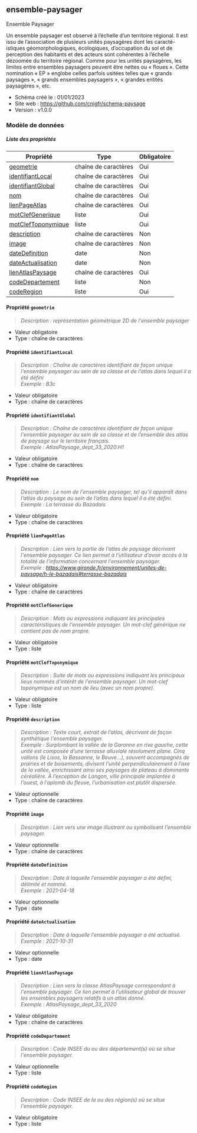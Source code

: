 <MenuSchema />

## ensemble-paysager

Ensemble Paysager

Un ensemble paysager est observé à l’échelle d’un territoire régional. Il est issu de l’association de plusieurs unités paysagères dont les caracté-istiques géomorphologiques, écologiques, d’occupation du sol et de perception des habitants et des acteurs sont cohérentes à l’échelle dézoomée du territoire régional.
Comme pour les unités paysagères, les limites entre ensembles paysagers peuvent être nettes ou « floues ». Cette nomination « EP » englobe celles parfois usitées telles que « grands paysages », « grands ensembles paysagers », « grandes entités paysagères », etc.

- Schéma créé le : 01/01/2023
- Site web : https://github.com/cnigfr/schema-paysage
- Version : v1.0.0

### Modèle de données


##### Liste des propriétés

| Propriété | Type | Obligatoire |
| -- | -- | -- |
| [geometrie](#propriete-geometrie) | chaîne de caractères  | Oui |
| [identifiantLocal](#propriete-identifiantlocal) | chaîne de caractères  | Oui |
| [identifiantGlobal](#propriete-identifiantglobal) | chaîne de caractères  | Oui |
| [nom](#propriete-nom) | chaîne de caractères  | Oui |
| [lienPageAtlas](#propriete-lienpageatlas) | chaîne de caractères  | Oui |
| [motClefGenerique](#propriete-motclefgenerique) | liste  | Oui |
| [motClefToponymique](#propriete-motcleftoponymique) | liste  | Oui |
| [description](#propriete-description) | chaîne de caractères  | Non |
| [image](#propriete-image) | chaîne de caractères  | Non |
| [dateDefinition](#propriete-datedefinition) | date  | Non |
| [dateActualisation](#propriete-dateactualisation) | date  | Non |
| [lienAtlasPaysage](#propriete-lienatlaspaysage) | chaîne de caractères  | Oui |
| [codeDepartement](#propriete-codedepartement) | liste  | Non |
| [codeRegion](#propriete-coderegion) | liste  | Oui |

#### Propriété `geometrie`

> *Description : représentation géométrique 2D de l'ensemble paysager*
- Valeur obligatoire
- Type : chaîne de caractères

#### Propriété `identifiantLocal`

> *Description : Chaîne de caractères identifiant de façon unique l'ensemble paysager au sein de sa classe et de l’atlas dans lequel il a été défini*<br/>*Exemple : B3c*
- Valeur obligatoire
- Type : chaîne de caractères

#### Propriété `identifiantGlobal`

> *Description : Chaîne de caractères identifiant de façon unique l'ensemble paysager au sein de sa classe et de l’ensemble des atlas de paysage sur le territoire français.*<br/>*Exemple : AtlasPaysage_dept_33_2020.H1*
- Valeur obligatoire
- Type : chaîne de caractères

#### Propriété `nom`

> *Description : Le nom de l'ensemble paysager, tel qu’il apparaît dans l’atlas du paysage au sein de l’atlas dans lequel il a été défini.*<br/>*Exemple : La terrasse du Bazadais*
- Valeur obligatoire
- Type : chaîne de caractères

#### Propriété `lienPageAtlas`

> *Description : Lien vers la partie de l’atlas de paysage décrivant l'ensemble paysager. Ce lien permet à l’utilisateur d’avoir accès à la totalité de l’information concernant l'ensemble paysager.*<br/>*Exemple : https://www.gironde.fr/environnement/unites-de-paysage/h-le-bazadais#terrasse-bazadais*
- Valeur obligatoire
- Type : chaîne de caractères

#### Propriété `motClefGenerique`

> *Description : Mots ou expressions indiquant les principales caractéristiques de l'ensemble paysager. Un mot-clef générique ne contient pas de nom propre.*
- Valeur obligatoire
- Type : liste

#### Propriété `motClefToponymique`

> *Description : Suite de mots ou expressions indiquant les principaux lieux nommés d’intérêt de l'ensemble paysager.
Un mot-clef toponymique est un nom de lieu (avec un nom propre).*
- Valeur obligatoire
- Type : liste

#### Propriété `description`

> *Description : Texte court, extrait de l’atlas, décrivant de façon synthétique l'ensemble paysager.*<br/>*Exemple : Surplombant la vallée de la Garonne en rive gauche, cette unité est composée d’une terrasse alluviale résolument plane.
Cinq vallons (le Lisos, la Bassanne, le Beuve...), souvent accompagnés de prairies et de boisements, divisent l’unité perpendiculairement à l’axe de la vallée, enrichissant ainsi ses paysages de plateau à dominante céréalière.
À l’exception de Langon, ville principale implantée à l’ouest, à l’aplomb du fleuve, l’urbanisation est plutôt dispersée.*
- Valeur optionnelle
- Type : chaîne de caractères

#### Propriété `image`

> *Description : Lien vers une image illustrant ou symbolisant l'ensemble paysager.*
- Valeur optionnelle
- Type : chaîne de caractères

#### Propriété `dateDefinition`

> *Description : Date à laquelle l'ensemble paysager a été défini, délimité et nommé.*<br/>*Exemple : 2021-04-18*
- Valeur optionnelle
- Type : date

#### Propriété `dateActualisation`

> *Description : Date à laquelle l'ensemble paysager a été actualisé.*<br/>*Exemple : 2021-10-31*
- Valeur optionnelle
- Type : date

#### Propriété `lienAtlasPaysage`

> *Description : Lien vers la classe AtlasPaysage correspondant à l'ensemble paysager.
Ce lien permet à l’utilisateur global de trouver les ensembles paysagers relatifs à un atlas donné.*<br/>*Exemple : AtlasPaysage_dept_33_2020*
- Valeur obligatoire
- Type : chaîne de caractères

#### Propriété `codeDepartement`

> *Description : Code INSEE du ou des département(s) où se situe l'ensemble paysager.*
- Valeur optionnelle
- Type : liste

#### Propriété `codeRegion`

> *Description : Code INSEE de la ou des région(s) où se situe l'ensemble paysager.*
- Valeur obligatoire
- Type : liste
